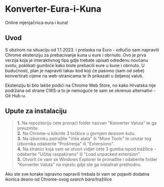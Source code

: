 # Konverter-Eura-i-Kuna
Online mjenjačnica eura i kuna!


## Uvod
S obzirom na situaciju od 1.1.2023. i prelaska na Euro - odlučio sam napraviti Chrome ekstenziju za prebacivanje kuna u eure i obrnuto. Ovo je prva verzija koja je interaktivnog tipa gdje trebate upisati određenu novčanu svotu, poklikati gumbiće kako biste prebacili eure u kune i obrnuto. 
U budućnosti, plan je napraviti takav kod koji će pasivno (sam od sebe) konvertirati cijene na web-stranicama te ih prikazati u željenoj valuti.

Ekstenziju bi bilo lakše podići na Chrome Web Store, no kako Hrvatska nije podržana od strane CWS-a to je nemoguće te sam se okrenuo alternativi - Git Hub-u.

## Upute za instalaciju
>**1.** Na repozitoriju ćete pronaći folder nazvan "Konverter Valuta" te ga preuzmite.  
>**2.** Na Chrome-u kliknite 3 točkice u gornjem desnom kutu.  
>**3.** Na izborniku potražite "Više alata" ili "More Tools" te unutar tog izbornika odaberite "Proširenja" ili "Extensions".  
>**4.** Na stranici koja vam se otvori vidjet ćete 3 gumba ispod tražilice - odaberite "Učitaj raspakirano" ili "Load unpacked extension".  
>**5.** Otvorit će vam se Windows Explorer te pronađite i odaberite folder "Konverter Valuta" na mjestu gdje ste ga instalirali prethodno.  

Ako ste sve korake ispravno napravili trebala bi vam se pojaviti dodatna ikonica desno od Chrome-ovog *search bara*/tražilice
